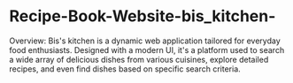 # Recipe-Book-Website-bis_kitchen-
Overview: Bis's kitchen is a dynamic web application tailored for everyday food enthusiasts. Designed with a modern UI, it's a platform used to search a wide array of delicious dishes from various cuisines, explore detailed recipes, and even find dishes based on specific search criteria.
